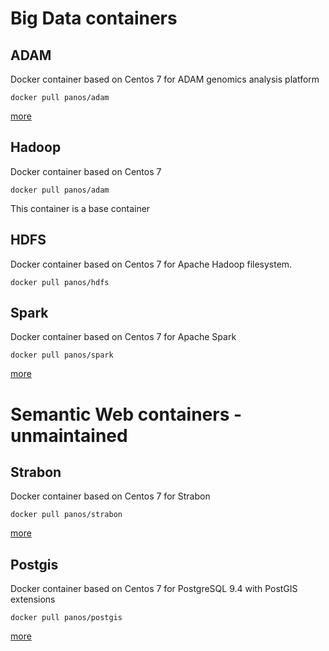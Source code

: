 # Big Data containers

## ADAM
Docker container based on Centos 7 for ADAM genomics analysis platform

    docker pull panos/adam

[more](/adam/README.md)

## Hadoop
Docker container based on Centos 7

    docker pull panos/adam

This container is a base container

## HDFS
Docker container based on Centos 7 for Apache Hadoop filesystem.

    docker pull panos/hdfs

## Spark
Docker container based on Centos 7 for Apache Spark

    docker pull panos/spark

[more](/spark/README.md)


# Semantic Web containers - unmaintained

## Strabon
Docker container based on Centos 7 for Strabon

    docker pull panos/strabon

[more](/strabon/README.md)


## Postgis
Docker container based on Centos 7 for PostgreSQL 9.4 with PostGIS extensions

    docker pull panos/postgis

[more](/postgis/README.md)
